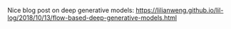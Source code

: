 Nice blog post on deep generative models: https://lilianweng.github.io/lil-log/2018/10/13/flow-based-deep-generative-models.html

